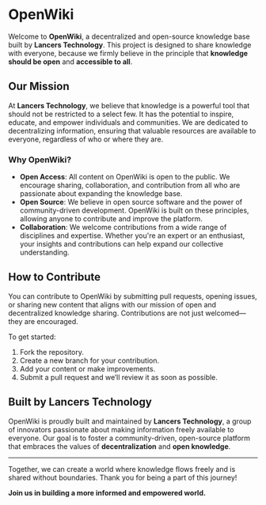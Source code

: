 # OpenWiki

Welcome to **OpenWiki**, a decentralized and open-source knowledge base built by **Lancers Technology**. This project is designed to share knowledge with everyone, because we firmly believe in the principle that **knowledge should be open** and **accessible to all**.

## Our Mission

At **Lancers Technology**, we believe that knowledge is a powerful tool that should not be restricted to a select few. It has the potential to inspire, educate, and empower individuals and communities. We are dedicated to decentralizing information, ensuring that valuable resources are available to everyone, regardless of who or where they are.

### Why OpenWiki?

- **Open Access**: All content on OpenWiki is open to the public. We encourage sharing, collaboration, and contribution from all who are passionate about expanding the knowledge base.
- **Open Source**: We believe in open source software and the power of community-driven development. OpenWiki is built on these principles, allowing anyone to contribute and improve the platform.
- **Collaboration**: We welcome contributions from a wide range of disciplines and expertise. Whether you're an expert or an enthusiast, your insights and contributions can help expand our collective understanding.

## How to Contribute

You can contribute to OpenWiki by submitting pull requests, opening issues, or sharing new content that aligns with our mission of open and decentralized knowledge sharing. Contributions are not just welcomed—they are encouraged.

To get started:

1. Fork the repository.
2. Create a new branch for your contribution.
3. Add your content or make improvements.
4. Submit a pull request and we’ll review it as soon as possible.

## Built by Lancers Technology

OpenWiki is proudly built and maintained by **Lancers Technology**, a group of innovators passionate about making information freely available to everyone. Our goal is to foster a community-driven, open-source platform that embraces the values of **decentralization** and **open knowledge**.

---

Together, we can create a world where knowledge flows freely and is shared without boundaries. Thank you for being a part of this journey!

**Join us in building a more informed and empowered world.**
